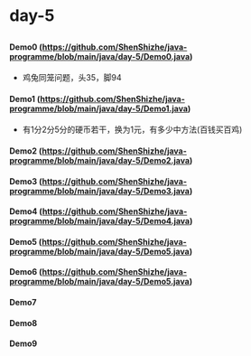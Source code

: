# day-5
##
#### Demo0 (https://github.com/ShenShizhe/java-programme/blob/main/java/day-5/Demo0.java)
- 鸡兔同笼问题，头35，脚94
#### Demo1 (https://github.com/ShenShizhe/java-programme/blob/main/java/day-5/Demo1.java)
- 有1分2分5分的硬币若干，换为1元，有多少中方法(百钱买百鸡)
#### Demo2 (https://github.com/ShenShizhe/java-programme/blob/main/java/day-5/Demo2.java)
#### Demo3 (https://github.com/ShenShizhe/java-programme/blob/main/java/day-5/Demo3.java)
#### Demo4 (https://github.com/ShenShizhe/java-programme/blob/main/java/day-5/Demo4.java)
#### Demo5 (https://github.com/ShenShizhe/java-programme/blob/main/java/day-5/Demo5.java)
#### Demo6 (https://github.com/ShenShizhe/java-programme/blob/main/java/day-5/Demo5.java)
#### Demo7
#### Demo8
#### Demo9
